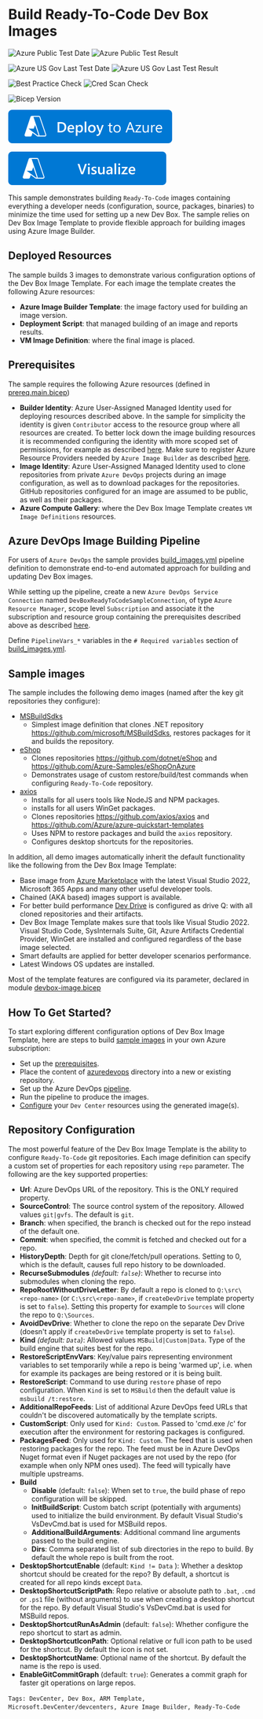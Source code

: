 # Build Ready-To-Code Dev Box Images

![Azure Public Test Date](https://azurequickstartsservice.blob.core.windows.net/badges/quickstarts/microsoft.devcenter/devbox-ready-to-code-image/PublicLastTestDate.svg)
![Azure Public Test Result](https://azurequickstartsservice.blob.core.windows.net/badges/quickstarts/microsoft.devcenter/devbox-ready-to-code-image/PublicDeployment.svg)

![Azure US Gov Last Test Date](https://azurequickstartsservice.blob.core.windows.net/badges/quickstarts/microsoft.devcenter/devbox-ready-to-code-image/FairfaxLastTestDate.svg)
![Azure US Gov Last Test Result](https://azurequickstartsservice.blob.core.windows.net/badges/quickstarts/microsoft.devcenter/devbox-ready-to-code-image/FairfaxDeployment.svg)

![Best Practice Check](https://azurequickstartsservice.blob.core.windows.net/badges/quickstarts/microsoft.devcenter/devbox-ready-to-code-image/BestPracticeResult.svg)
![Cred Scan Check](https://azurequickstartsservice.blob.core.windows.net/badges/quickstarts/microsoft.devcenter/devbox-ready-to-code-image/CredScanResult.svg)

![Bicep Version](https://azurequickstartsservice.blob.core.windows.net/badges/quickstarts/microsoft.devcenter/devbox-ready-to-code-image/BicepVersion.svg)

[![Deploy To Azure](https://raw.githubusercontent.com/Azure/azure-quickstart-templates/master/1-CONTRIBUTION-GUIDE/images/deploytoazure.svg?sanitize=true)](https://portal.azure.com/#create/Microsoft.Template/uri/https%3A%2F%2Fraw.githubusercontent.com%2FAzure%2Fazure-quickstart-templates%2Fmaster%2Fquickstarts%2Fmicrosoft.devcenter%2Fdevbox-ready-to-code-image%2Fazuredeploy.json)

[![Visualize](https://raw.githubusercontent.com/Azure/azure-quickstart-templates/master/1-CONTRIBUTION-GUIDE/images/visualizebutton.svg?sanitize=true)](http://armviz.io/#/?load=https%3A%2F%2Fraw.githubusercontent.com%2FAzure%2Fazure-quickstart-templates%2Fmaster%2Fquickstarts%2Fmicrosoft.devcenter%2Fdevbox-ready-to-code-image%2Fazuredeploy.json)

This sample demonstrates building `Ready-To-Code` images containing everything a developer needs (configuration, source, packages, binaries) to minimize the time used for setting up a new Dev Box. The sample relies on Dev Box Image Template to provide flexible approach for building images using Azure Image Builder.

## Deployed Resources
The sample builds 3 images to demonstrate various configuration options of the Dev Box Image Template. For each image the template creates the following Azure resources:
- **Azure Image Builder Template**: the image factory used for building an image version.
- **Deployment Script**: that managed building of an image and reports results.
- **VM Image Definition**: where the final image is placed.

## Prerequisites
The sample requires the following Azure resources (defined in [prereq.main.bicep](./prereqs/prereq.main.bicep))
- **Builder Identity**: Azure User-Assigned Managed Identity used for deploying resources described above. In the sample for simplicity the identity is given `Contributor` access to the resource group where all resources are created. To better lock down the image building resources it is recommended configuring the identity with more scoped set of permissions, for example as described [here](https://learn.microsoft.com/en-us/azure/virtual-machines/windows/image-builder#create-a-user-assigned-managed-identity-and-grant-permissions). Make sure to register Azure Resource Providers needed by `Azure Image Builder` as described [here](https://learn.microsoft.com/en-us/azure/virtual-machines/windows/image-builder#register-the-providers).
- **Image Identity**: Azure User-Assigned Managed Identity used to clone repositories from private `Azure DevOps` projects during an image configuration, as well as to download packages for the repositories. GitHub repositories configured for an image are assumed to be public, as well as their packages.
- **Azure Compute Gallery**: where the Dev Box Image Template creates `VM Image Definitions` resources.

## Azure DevOps Image Building Pipeline
For users of `Azure DevOps` the sample provides [build_images.yml](./azuredevops/build_images.yml) pipeline definition to demonstrate end-to-end automated approach for building and updating Dev Box images.

While setting up the pipeline, create a new `Azure DevOps Service Connection` named `DevBoxReadyToCodeSampleConnection`, of type `Azure Resource Manager`, scope level `Subscription` and associate it the subscription and resource group containing the prerequisites described above as described [here](https://learn.microsoft.com/en-us/azure/devops/pipelines/library/connect-to-azure?view=azure-devops).

Define `PipelineVars_*` variables in the `# Required variables` section of [build_images.yml](./azuredevops/build_images.yml).

## Sample images
The sample includes the following demo images (named after the key git repositories they configure):
- [MSBuildSdks](./images/MSBuildSdks.bicep)
    - Simplest image definition that clones .NET repository https://github.com/microsoft/MSBuildSdks, restores packages for it and builds the repository.
- [eShop](./images/eShop.bicep)
    - Clones repositories https://github.com/dotnet/eShop and https://github.com/Azure-Samples/eShopOnAzure
    - Demonstrates usage of custom restore/build/test commands when configuring `Ready-To-Code` repository.
- [axios](./images/axios.bicep)
    - Installs for all users tools like NodeJS and NPM packages.
    - installs for all users WinGet packages.
    - Clones repositories https://github.com/axios/axios and https://github.com/Azure/azure-quickstart-templates
    - Uses NPM to restore packages and build the `axios` repository.
    - Configures desktop shortcuts for the repositories.

In addition, all demo images automatically inherit the default functionality like the following from the Dev Box Image Template:
- Base image from [Azure Marketplace](https://azuremarketplace.microsoft.com/en-us/marketplace/apps/microsoftvisualstudio.visualstudioplustools) with the latest Visual Studio 2022, Microsoft 365 Apps and many other useful developer tools.
- Chained (AKA based) images support is available.
- For better build performance [Dev Drive](https://devblogs.microsoft.com/engineering-at-microsoft/dev-drive-is-now-available/) is configured as drive Q: with all cloned repositories and their artifacts.
- Dev Box Image Template makes sure that tools like Visual Studio 2022. Visual Studio Code, SysInternals Suite, Git, Azure Artifacts Credential Provider, WinGet are installed and configured regardless of the base image selected.
- Smart defaults are applied for better developer scenarios performance.
- Latest Windows OS updates are installed.

Most of the template features are configured via its parameter, declared in module [devbox-image.bicep](./modules/devbox-image.bicep)

## How To Get Started?
To start exploring different configuration options of Dev Box Image Template, here are steps to build [sample images](#sample-images) in your own Azure subscription:
- Set up the [prerequisites](#prerequisites).
- Place the content of [azuredevops](./azuredevops/) directory into a new or existing repository.
- Set up the Azure DevOps [pipeline](#azure-devops-image-building-pipeline).
- Run the pipeline to produce the images.
- [Configure](https://learn.microsoft.com/en-us/azure/dev-box/quickstart-configure-dev-box-service) your `Dev Center` resources using the generated image(s).

## Repository Configuration
The most powerful feature of the Dev Box Image Template is the ability to configure `Ready-To-Code` git repositories. Each image definition can specify a custom set of properties for each repository using `repo` parameter. The following are the key supported properties:
- **Url**: Azure DevOps URL of the repository. This is the ONLY required property.
- **SourceControl**: The source control system of the repository. Allowed values `git|gvfs`. The default is `git`.
- **Branch**: when specified, the branch is checked out for the repo instead of the default one.
- **Commit**: when specified, the commit is fetched and checked out for a repo.
- **HistoryDepth**: Depth for git clone/fetch/pull operations. Setting to 0, which is the default, causes full repo history to be downloaded.
- **RecurseSubmodules** *(default: `false`)*: Whether to recurse into submodules when cloning the repo.
- **RepoRootWithoutDriveLetter**: By default a repo is cloned to `Q:\src\<repo-name>` (or `C:\src\<repo-name>`, if `createDevDrive` template property is set to `false`). Setting this property for example to `Sources` will clone the repo to `Q:\Sources`.
- **AvoidDevDrive**: Whether to clone the repo on the separate Dev Drive (doesn't apply if `createDevDrive` template property is set to `false`).
- **Kind** *(default: `Data`)*: Allowed values `MSBuild|Custom|Data`. Type of the build engine that suites best for the repo.
- **RestoreScriptEnvVars**: Key/value pairs representing environment variables to set temporarily while a repo is being 'warmed up', i.e. when for example its packages are being restored or it is being built.
- **RestoreScript**: Command to use during `restore` phase of repo configuration. When `Kind` is set to `MSBuild` then the default value is `msbuild /t:restore`.
- **AdditionalRepoFeeds**: List of additional Azure DevOps feed URLs that couldn't be discovered automatically by the template scripts.
- **CustomScript**: Only used for `Kind: Custom`. Passed to 'cmd.exe /c' for execution after the environment for restoring packages is configured.
- **PackagesFeed**: Only used for `Kind: Custom`. The feed that is used when restoring packages for the repo. The feed must be in Azure DevOps Nuget format even if Nuget packages are not used by the repo (for example when only NPM ones used). The feed will typically have multiple upstreams.
- **Build**
    - **Disable** (default: `false`): When set to `true`, the build phase of repo configuration will be skipped.
    - **InitBuildScript**: Custom batch script (potentially with arguments) used to initialize the build environment. By default Visual Studio's VsDevCmd.bat is used for MSBuild repos.
    - **AdditionalBuildArguments**: Additional command line arguments passed to the build engine.
    - **Dirs**: Comma separated list of sub directories in the repo to build. By default the whole repo is built from the root.
- **DesktopShortcutEnable** (default: `Kind != Data` ): Whether a desktop shortcut should be created for the repo? By default, a shortcut is created for all repo kinds except `Data`.
- **DesktopShortcutScriptPath**: Repo relative or absolute path to `.bat`, `.cmd` or `.ps1` file (without arguments) to use when creating a desktop shortcut for the repo. By default Visual Studio's VsDevCmd.bat is used for MSBuild repos.
- **DesktopShortcutRunAsAdmin** (default: `false`): Whether configure the repo shortcut to start as admin.
- **DesktopShortcutIconPath**: Optional relative or full icon path to be used for the shortcut. By default the icon is not set.
- **DesktopShortcutName**: Optional name of the shortcut.  By default the name is the repo is used.
- **EnableGitCommitGraph** (default: `true`): Generates a commit graph for faster git operations on large repos.

`Tags: DevCenter, Dev Box, ARM Template, Microsoft.DevCenter/devcenters, Azure Image Builder, Ready-To-Code`
